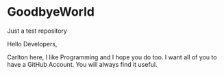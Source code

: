 # GoodbyeWorld
Just a test repository

Hello Developers,

Carlton here, I like Programming and I hope you do too.  I want all of you to have a GitHub Account. You will always find it useful.
